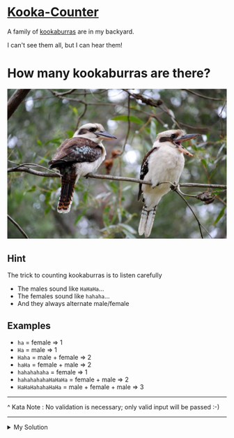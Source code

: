 # [Kooka-Counter](https://www.codewars.com/kata/58e8cad9fd89ea0c6c000258)

A family of [kookaburras](https://en.wikipedia.org/wiki/Laughing_kookaburra) are in my backyard.

I can't see them all, but I can hear them!

# How many kookaburras are there?

![](../images/kooka_counter.png)

## Hint

The trick to counting kookaburras is to listen carefully

- The males sound like `HaHaHa`...
- The females sound like `hahaha`...
- And they always alternate male/female

## Examples

- `ha` = female => 1
- `Ha` = male => 1
- `Haha` = male + female => 2
- `haHa` = female + male => 2
- `hahahahaha` = female => 1
- `hahahahahaHaHaHa` = female + male => 2
- `HaHaHahahaHaHa` = male + female + male => 3

---

^ Kata Note : No validation is necessary; only valid input will be passed :-)

---

<details><summary>My Solution</summary>

```js
var kookaCounter = function (laughing) {
  return (laughing.match(/(ha)+/g) || []).length + (laughing.match(/(Ha)+/g) || []).length
}
```

</details>
